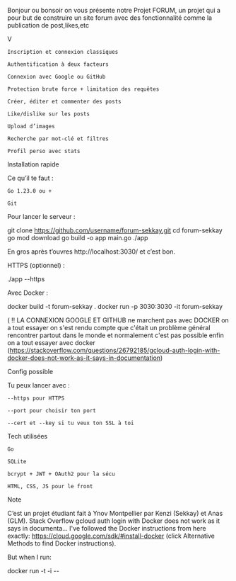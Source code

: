 Bonjour ou bonsoir on vous présente notre Projet FORUM, un projet qui a pour but de construire un site forum avec des fonctionnalité comme la publication de post,likes,etc

V

    Inscription et connexion classiques

    Authentification à deux facteurs

    Connexion avec Google ou GitHub

    Protection brute force + limitation des requêtes

    Créer, éditer et commenter des posts

    Like/dislike sur les posts

    Upload d’images

    Recherche par mot-clé et filtres

    Profil perso avec stats

Installation rapide

Ce qu’il te faut :

    Go 1.23.0 ou +

    Git

Pour lancer le serveur :

git clone https://github.com/username/forum-sekkay.git
cd forum-sekkay
go mod download
go build -o app main.go
./app

En gros après t’ouvres http://localhost:3030/ et c’est bon.

HTTPS (optionnel) :

./app --https

Avec Docker :

docker build -t forum-sekkay .
docker run -p 3030:3030 -it forum-sekkay

( !! LA CONNEXION GOOGLE ET GITHUB ne marchent pas avec DOCKER on a tout essayer on s'est rendu compte que c'était un problème général rencontrer partout dans le monde et normalement c'est pas possible enfin on a tout essayer avec docker (https://stackoverflow.com/questions/26792185/gcloud-auth-login-with-docker-does-not-work-as-it-says-in-documentation)

Config possible

Tu peux lancer avec :

    --https pour HTTPS

    --port pour choisir ton port

    --cert et --key si tu veux ton SSL à toi

Tech utilisées

    Go

    SQLite

    bcrypt + JWT + OAuth2 pour la sécu

    HTML, CSS, JS pour le front

Note

C’est un projet étudiant fait à Ynov Montpellier par Kenzi (Sekkay) et Anas (GLM).
Stack Overflow
gcloud auth login with Docker does not work as it says in documenta...
I've followed the Docker instructions from here exactly: https://cloud.google.com/sdk/#install-docker (click Alternative Methods to find Docker instructions).

But when I run:

docker run -t -i --
